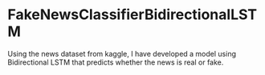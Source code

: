 # FakeNewsClassifierBidirectionalLSTM
Using the news dataset from kaggle, I have developed a model using Bidirectional LSTM that predicts whether the news is real or fake.
